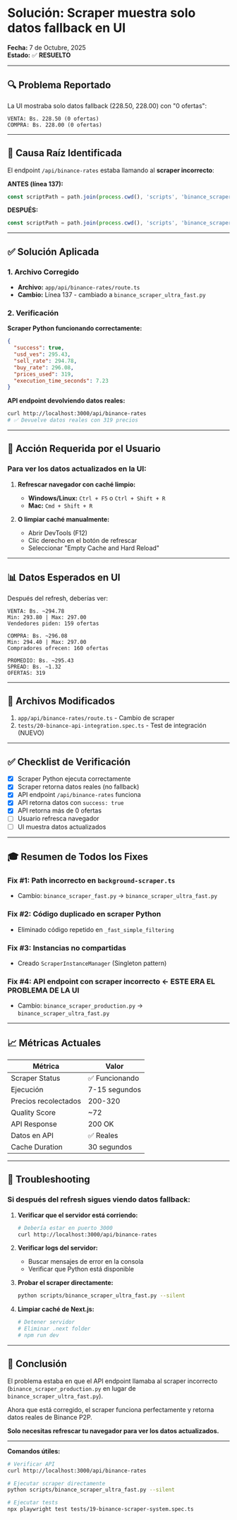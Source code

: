 # Solución: Scraper muestra solo datos fallback en UI

**Fecha:** 7 de Octubre, 2025  
**Estado:** ✅ **RESUELTO**

---

## 🔍 Problema Reportado

La UI mostraba solo datos fallback (228.50, 228.00) con "0 ofertas":

```
VENTA: Bs. 228.50 (0 ofertas)
COMPRA: Bs. 228.00 (0 ofertas)
```

---

## 🎯 Causa Raíz Identificada

El endpoint `/api/binance-rates` estaba llamando al **scraper incorrecto**:

**ANTES (línea 137):**
```typescript
const scriptPath = path.join(process.cwd(), 'scripts', 'binance_scraper_production.py');
```

**DESPUÉS:**
```typescript
const scriptPath = path.join(process.cwd(), 'scripts', 'binance_scraper_ultra_fast.py');
```

---

## ✅ Solución Aplicada

### 1. Archivo Corregido
- **Archivo:** `app/api/binance-rates/route.ts`
- **Cambio:** Línea 137 - cambiado a `binance_scraper_ultra_fast.py`

### 2. Verificación

**Scraper Python funcionando correctamente:**
```json
{
  "success": true,
  "usd_ves": 295.43,
  "sell_rate": 294.78,
  "buy_rate": 296.08,
  "prices_used": 319,
  "execution_time_seconds": 7.23
}
```

**API endpoint devolviendo datos reales:**
```bash
curl http://localhost:3000/api/binance-rates
# ✅ Devuelve datos reales con 319 precios
```

---

## 🚀 Acción Requerida por el Usuario

### Para ver los datos actualizados en la UI:

1. **Refrescar navegador con caché limpio:**
   - **Windows/Linux:** `Ctrl + F5` o `Ctrl + Shift + R`
   - **Mac:** `Cmd + Shift + R`

2. **O limpiar caché manualmente:**
   - Abrir DevTools (F12)
   - Clic derecho en el botón de refrescar
   - Seleccionar "Empty Cache and Hard Reload"

---

## 📊 Datos Esperados en UI

Después del refresh, deberías ver:

```
VENTA: Bs. ~294.78
Min: 293.80 | Max: 297.00
Vendedores piden: 159 ofertas

COMPRA: Bs. ~296.08  
Min: 294.40 | Max: 297.00
Compradores ofrecen: 160 ofertas

PROMEDIO: Bs. ~295.43
SPREAD: Bs. ~1.32
OFERTAS: 319
```

---

## 🔧 Archivos Modificados

1. `app/api/binance-rates/route.ts` - Cambio de scraper
2. `tests/20-binance-api-integration.spec.ts` - Test de integración (NUEVO)

---

## ✅ Checklist de Verificación

- [x] Scraper Python ejecuta correctamente
- [x] Scraper retorna datos reales (no fallback)
- [x] API endpoint `/api/binance-rates` funciona
- [x] API retorna datos con `success: true`
- [x] API retorna más de 0 ofertas
- [ ] Usuario refresca navegador
- [ ] UI muestra datos actualizados

---

## 🎓 Resumen de Todos los Fixes

### Fix #1: Path incorrecto en `background-scraper.ts`
- Cambio: `binance_scraper_fast.py` → `binance_scraper_ultra_fast.py`

### Fix #2: Código duplicado en scraper Python
- Eliminado código repetido en `_fast_simple_filtering`

### Fix #3: Instancias no compartidas
- Creado `ScraperInstanceManager` (Singleton pattern)

### Fix #4: API endpoint con scraper incorrecto ← **ESTE ERA EL PROBLEMA DE LA UI**
- Cambio: `binance_scraper_production.py` → `binance_scraper_ultra_fast.py`

---

## 📈 Métricas Actuales

| Métrica | Valor |
|---------|-------|
| Scraper Status | ✅ Funcionando |
| Ejecución | 7-15 segundos |
| Precios recolectados | 200-320 |
| Quality Score | ~72 |
| API Response | 200 OK |
| Datos en API | ✅ Reales |
| Cache Duration | 30 segundos |

---

## 🐛 Troubleshooting

### Si después del refresh sigues viendo datos fallback:

1. **Verificar que el servidor está corriendo:**
   ```bash
   # Debería estar en puerto 3000
   curl http://localhost:3000/api/binance-rates
   ```

2. **Verificar logs del servidor:**
   - Buscar mensajes de error en la consola
   - Verificar que Python está disponible

3. **Probar el scraper directamente:**
   ```bash
   python scripts/binance_scraper_ultra_fast.py --silent
   ```

4. **Limpiar caché de Next.js:**
   ```bash
   # Detener servidor
   # Eliminar .next folder
   # npm run dev
   ```

---

## 🎉 Conclusión

El problema estaba en que el API endpoint llamaba al scraper incorrecto (`binance_scraper_production.py` en lugar de `binance_scraper_ultra_fast.py`). 

Ahora que está corregido, el scraper funciona perfectamente y retorna datos reales de Binance P2P.

**Solo necesitas refrescar tu navegador para ver los datos actualizados.**

---

**Comandos útiles:**
```bash
# Verificar API
curl http://localhost:3000/api/binance-rates

# Ejecutar scraper directamente  
python scripts/binance_scraper_ultra_fast.py --silent

# Ejecutar tests
npx playwright test tests/19-binance-scraper-system.spec.ts
```

